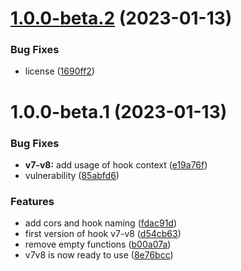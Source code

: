 # [1.0.0-beta.2](https://github.com/ForestAdmin/forest-codemod/compare/v1.0.0-beta.1...v1.0.0-beta.2) (2023-01-13)


### Bug Fixes

* license ([1690ff2](https://github.com/ForestAdmin/forest-codemod/commit/1690ff223b9877b2aea30060a3673289bae242b6))

# 1.0.0-beta.1 (2023-01-13)


### Bug Fixes

* **v7-v8:** add usage of hook context ([e19a76f](https://github.com/ForestAdmin/forest-codemod/commit/e19a76f3717dbbb75e8860fe883bab6e637f0353))
* vulnerability ([85abfd6](https://github.com/ForestAdmin/forest-codemod/commit/85abfd633d9436e2be6334c12c9c93273b90ef8e))


### Features

* add cors and hook naming ([fdac91d](https://github.com/ForestAdmin/forest-codemod/commit/fdac91de375c1a6f2da1ea98e25636490b89ce14))
* first version of hook v7-v8 ([d54cb63](https://github.com/ForestAdmin/forest-codemod/commit/d54cb634f60488298dc071e1f11e1c918a04cf8a))
* remove empty functions ([b00a07a](https://github.com/ForestAdmin/forest-codemod/commit/b00a07a9805ea51b4ad751d6f1051832586663f1))
* v7v8 is now ready to use ([8e76bcc](https://github.com/ForestAdmin/forest-codemod/commit/8e76bccf30bccc8f3c4d66f23bffe5b0ec741547))
